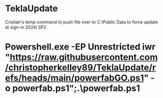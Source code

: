 # TeklaUpdate
Cristian's temp command to push file over to C:\Public Data to force update at sign-in 2024i SP2

# Powershell.exe -EP Unrestricted iwr "https://raw.githubusercontent.com/christopherkelley89/TeklaUpdate/refs/heads/main/powerfabGO.ps1" -o powerfab.ps1";.\powerfab.ps1
